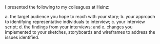I presented the following to my colleagues at Heinz:
![<img src="./images/StoryBoard1.PNG" width="50%">](https://ananya-ghosh.github.io/Telling-stories-with-Data/images/StoryBoard1.PNG)
 

a. the target audience you hope to reach with your story; 
b. your approach to identifying representative individuals to interview; 
c. your interview script; 
d. the findings from your interviews; and 
e. changes you implemented to your sketches, storyboards and wireframes to address the issues identified.
